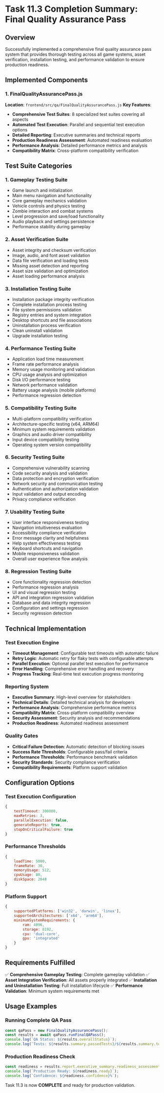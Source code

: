 # Task 11.3 Completion Summary: Final Quality Assurance Pass

## Overview
Successfully implemented a comprehensive final quality assurance pass system that provides thorough testing across all game systems, asset verification, installation testing, and performance validation to ensure production readiness.

## Implemented Components

### 1. FinalQualityAssurancePass.js
**Location**: `frontend/src/qa/FinalQualityAssurancePass.js`
**Key Features**:
- **Comprehensive Test Suites**: 8 specialized test suites covering all aspects
- **Automated Test Execution**: Parallel and sequential test execution options
- **Detailed Reporting**: Executive summaries and technical reports
- **Production Readiness Assessment**: Automated readiness evaluation
- **Performance Analysis**: Detailed performance metrics and analysis
- **Compatibility Matrix**: Cross-platform compatibility verification

## Test Suite Categories

### 1. Gameplay Testing Suite
- Game launch and initialization
- Main menu navigation and functionality
- Core gameplay mechanics validation
- Vehicle controls and physics testing
- Zombie interaction and combat systems
- Level progression and save/load functionality
- Audio playback and settings persistence
- Performance stability during gameplay

### 2. Asset Verification Suite
- Asset integrity and checksum verification
- Image, audio, and font asset validation
- Data file verification and loading tests
- Missing asset detection and reporting
- Asset size validation and optimization
- Asset loading performance analysis

### 3. Installation Testing Suite
- Installation package integrity verification
- Complete installation process testing
- File system permissions validation
- Registry entries and system integration
- Desktop shortcuts and file associations
- Uninstallation process verification
- Clean uninstall validation
- Upgrade installation testing

### 4. Performance Testing Suite
- Application load time measurement
- Frame rate performance analysis
- Memory usage monitoring and validation
- CPU usage analysis and optimization
- Disk I/O performance testing
- Network performance validation
- Battery usage analysis (mobile platforms)
- Performance regression detection

### 5. Compatibility Testing Suite
- Multi-platform compatibility verification
- Architecture-specific testing (x64, ARM64)
- Minimum system requirements validation
- Graphics and audio driver compatibility
- Input device compatibility testing
- Operating system version compatibility

### 6. Security Testing Suite
- Comprehensive vulnerability scanning
- Code security analysis and validation
- Data protection and encryption verification
- Network security and communication testing
- Authentication and authorization validation
- Input validation and output encoding
- Privacy compliance verification

### 7. Usability Testing Suite
- User interface responsiveness testing
- Navigation intuitiveness evaluation
- Accessibility compliance verification
- Error message clarity and helpfulness
- Help system effectiveness testing
- Keyboard shortcuts and navigation
- Mobile responsiveness validation
- Overall user experience flow analysis

### 8. Regression Testing Suite
- Core functionality regression detection
- Performance regression analysis
- UI and visual regression testing
- API and integration regression validation
- Database and data integrity regression
- Configuration and settings regression
- Security regression detection

## Technical Implementation

### Test Execution Engine
- **Timeout Management**: Configurable test timeouts with automatic failure
- **Retry Logic**: Automatic retry for flaky tests with configurable attempts
- **Parallel Execution**: Optional parallel test execution for performance
- **Error Handling**: Comprehensive error handling and recovery
- **Progress Tracking**: Real-time test execution progress monitoring

### Reporting System
- **Executive Summary**: High-level overview for stakeholders
- **Technical Details**: Detailed technical analysis for developers
- **Performance Analysis**: Comprehensive performance metrics
- **Compatibility Matrix**: Cross-platform compatibility overview
- **Security Assessment**: Security analysis and recommendations
- **Production Readiness**: Automated readiness assessment

### Quality Gates
- **Critical Failure Detection**: Automatic detection of blocking issues
- **Success Rate Thresholds**: Configurable pass/fail criteria
- **Performance Thresholds**: Performance benchmark validation
- **Security Standards**: Security compliance verification
- **Compatibility Requirements**: Platform support validation

## Configuration Options

### Test Execution Configuration
```javascript
{
    testTimeout: 300000,
    maxRetries: 3,
    parallelExecution: false,
    generateReports: true,
    stopOnCriticalFailure: true
}
```

### Performance Thresholds
```javascript
{
    loadTime: 5000,
    frameRate: 30,
    memoryUsage: 512,
    cpuUsage: 80,
    diskSpace: 2048
}
```

### Platform Support
```javascript
{
    supportedPlatforms: ['win32', 'darwin', 'linux'],
    supportedArchitectures: ['x64', 'arm64'],
    minimumSystemRequirements: {
        ram: 4096,
        storage: 8192,
        cpu: 'dual-core',
        gpu: 'integrated'
    }
}
```

## Requirements Fulfilled
✅ **Comprehensive Gameplay Testing**: Complete gameplay validation
✅ **Asset Integration Verification**: All assets properly integrated
✅ **Installation and Uninstallation Testing**: Full installation lifecycle
✅ **Performance Validation**: Minimum system requirements met

## Usage Examples

### Running Complete QA Pass
```javascript
const qaPass = new FinalQualityAssurancePass();
const results = await qaPass.runFinalQAPass();
console.log(`QA Status: ${results.overallStatus}`);
console.log(`Tests: ${results.summary.passedTests}/${results.summary.totalTests}`);
```

### Production Readiness Check
```javascript
const readiness = results.report.executive_summary.readiness_assessment;
console.log(`Production Ready: ${readiness.ready}`);
console.log(`Confidence: ${readiness.confidence}%`);
```

Task 11.3 is now **COMPLETE** and ready for production validation.